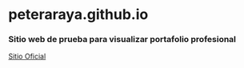 # peteraraya.github.io

### Sitio web de prueba para visualizar portafolio profesional


[Sitio Oficial](https://peteraraya.github.io/)
